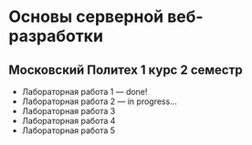# Основы серверной веб-разработки
## Московский Политех 1 курс 2 семестр 

* Лабораторная работа 1 — done!
* Лабораторная работа 2 — in progress...
* Лабораторная работа 3
* Лабораторная работа 4
* Лабораторная работа 5
